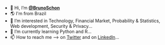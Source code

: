 - 👋 Hi, I’m [**@BrunoSchon**](https://github.com/BrunoSchon)
- 🌎 I'm from Brazil 
- 👀 I’m interested in Technology, Financial Market, Probability & Statistics, Web development, Security & Privacy...
- 🌱 I’m currently learning Python and R...
- 📫 How to reach me --> on [Twitter](https://twitter.com/Bruno__SdS) and on [Linkedln](https://www.linkedin.com/in/bruno-sch%C3%B6n-34b067114/)...

